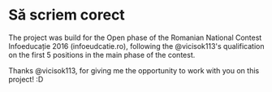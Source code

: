 # Să scriem corect

The project was build for the Open phase of the Romanian National Contest Infoeducație 2016 (infoeudcatie.ro), following the @vicisok113's qualification on the first 5 positions in the main phase of the contest.

Thanks @vicisok113, for giving me the opportunity to work with you on this project! :D
